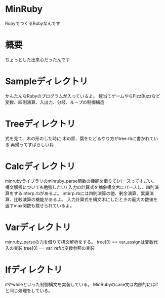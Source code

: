 # MinRuby
RubyでつくるRubyなんです

# 概要
ちょっとした出来心だったんです

# Sampleディレクトリ
かんたんなRubyのプログラムが入っているよ。
数当てゲームやらFizzBuzzなど
変数、四則演算、入出力、分岐、ループの制御構造

# Treeディレクトリ
式を見て、木の形のした時に
木の節、葉をたどるやり方がtree.rbに書かれている
再帰ってすばらしいね

# Calcディレクトリ
minrubyライブラリのminruby_parse関数の機能を借りて(パースってすごい。構文解析についても勉強したい)
入力の計算式を抽象構文木にパースし、四則演算をするinterp.rbがあるよ。
interp.rbには四則演算の他、剰余演算、累乗演算、比較演算の機能があるよ。
入力計算式を構文木にしたときの最大の数値を返すmax関数も載せられているよ。

# Varディレクトリ
minruby_parseの力を借りて構文解析をする。
tree[0] == var_assignは変数代入の実装
tree[0] == var_refは変数参照の実装

# Ifディレクトリ
ifやwhileといった制御構文を実装している。
MinRubyのcase文は内部的にはifと同じ処理をしている。